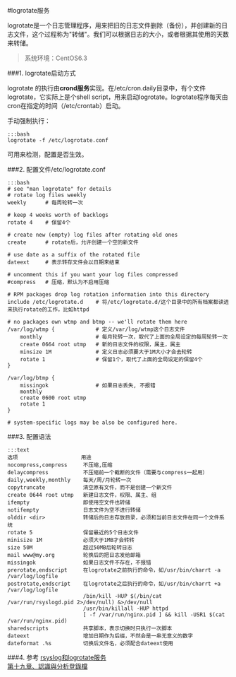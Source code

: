 #logrotate服务

logrotate是一个日志管理程序，用来把旧的日志文件删除（备份），并创建新的日志文件，这个过程称为"转储"。我们可以根据日志的大小，或者根据其使用的天数来转储。

>系统环境：CentOS6.3

###1. logrotate启动方式

logrotate 的执行由**crond服务**实现。在/etc/cron.daily目录中，有个文件logrotate，它实际上是个shell script，用来启动logrotate。logrotate程序每天由cron在指定的时间（/etc/crontab）启动。

手动强制执行：

    :::bash
    logrotate -f /etc/logrotate.conf

可用来检测，配置是否生效。


###2. 配置文件/etc/logrotate.conf

    :::bash
    # see "man logrotate" for details
    # rotate log files weekly
    weekly      # 每周轮转一次
    
    # keep 4 weeks worth of backlogs
    rotate 4    # 保留4个
    
    # create new (empty) log files after rotating old ones
    create      # rotate后，允许创建一个空的新文件
    
    # use date as a suffix of the rotated file
    dateext     # 表示转存文件会以日期来结束
    
    # uncomment this if you want your log files compressed
    #compress   # 压缩，默认为不启用压缩
    
    # RPM packages drop log rotation information into this directory
    include /etc/logrotate.d    # 将/etc/logrotate.d/这个目录中的所有档案都读进来执行rotate的工作，比如httpd
    
    # no packages own wtmp and btmp -- we'll rotate them here
    /var/log/wtmp {             # 定义/var/log/wtmp这个日志文件
        monthly                 # 每月轮转一次，取代了上面的全局设定的每周轮转一次
        create 0664 root utmp   # 新的日志文件的权限，属主，属主
        minsize 1M              # 定义日志必须要大于1M大小才会去轮转
        rotate 1                # 保留1个，取代了上面的全局设定的保留4个
    }
    
    /var/log/btmp {
        missingok               # 如果日志丢失, 不报错
        monthly
        create 0600 root utmp
        rotate 1
    }
    
    # system-specific logs may be also be configured here.


###3. 配置语法

    :::text
    选项                    用途
    nocompress,compress     不压缩,压缩
    delaycompress           不压缩前一个截断的文件（需要与compress一起用）
    daily,weekly,monthly    每天/周/月轮转一次
    copytruncate            清空原有文件，而不是创建一个新文件
    create 0644 root utmp   新建日志文件，权限、属主、组
    ifempty                 即使用空文件也转储
    notifempty              日志文件为空不进行转储
    olddir <dir>            转储后的日志存放目录，必须和当前日志文件在同一个文件系统
    rotate 5                保留最近的5个日志文件
    minisize 1M             必须大于1MB才会转转
    size 50M                超过50MB后轮转日志
    mail www@my.org         轮换后的把日志发给邮箱
    missingok               如果日志文件不存在，不报错
    prerotate,endscript     在logrotate之前执行的命令，如/usr/bin/charrt -a /var/log/logfile
    postrotate,endscript    在logrotate之后执行的命令，如/usr/bin/charrt +a /var/log/logfile
                            /bin/kill -HUP $(/bin/cat /var/run/rsyslogd.pid 2>/dev/null) &>/dev/null
                            /usr/bin/killall -HUP httpd
                            [ -f /var/run/nginx.pid ] && kill -USR1 $(cat /var/run/nginx.pid)
    sharedscripts           共享脚本，表示切换时只执行一次脚本
    dateext                 增加日期作为后缀，不然会是一串无意义的数字
    dateformat .%s          切换后文件名，必须配合dateext使用

###4. 参考
[rsyslog和logrotate服务](http://w.gdu.me/wiki/Linux/rsyslog_logrotate.html)  
[第十九章、認識與分析登錄檔](http://linux.vbird.org/linux_basic/0570syslog.php)
